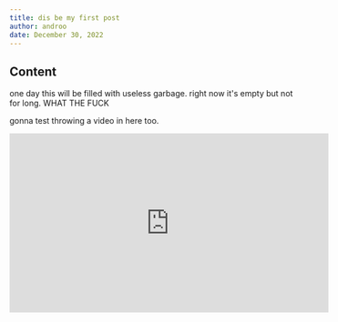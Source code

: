 ```yaml
---
title: dis be my first post
author: androo
date: December 30, 2022
---
```


## Content
one day this will be filled with useless garbage. right now it's empty but not for long. WHAT THE FUCK

gonna test throwing a video in here too.

<iframe width="560" height="315" src="https://www.youtube.com/embed/3UrVkIl4jAE" frameborder="0" allow="accelerometer; autoplay; encrypted-media; gyroscope; picture-in-picture" allowfullscreen></iframe>
